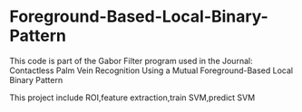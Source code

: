 # Foreground-Based-Local-Binary-Pattern

This code is part of the Gabor Filter program used in the Journal:
Contactless Palm Vein Recognition Using a Mutual Foreground-Based Local Binary Pattern

This project include ROI,feature extraction,train SVM,predict SVM

